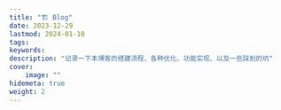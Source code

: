 ```yaml
---
title: "🏗️ Blog"
date: 2023-12-29
lastmod: 2024-01-10
tags:
keywords:
description: "记录一下本博客的搭建流程、各种优化、功能实现、以及一些踩到的坑"
cover:
    image: ""
hidemeta: true
weight: 2
---
```

